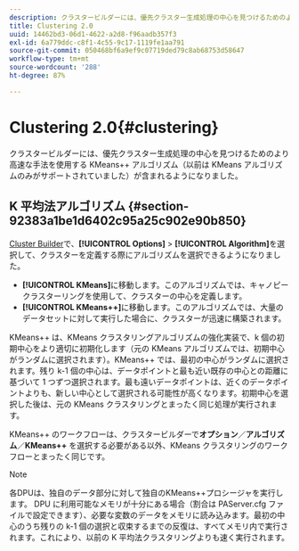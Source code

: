 ```yaml
---
description: クラスタービルダーには、優先クラスター生成処理の中心を見つけるためのより高速な手法を使用する KMeans++ アルゴリズム（以前は KMeans アルゴリズムのみがサポートされていました）が含まれるようになりました。
title: Clustering 2.0
uuid: 14462bd3-06d1-4622-a2d8-f96aadb357f3
exl-id: 6a779ddc-c8f1-4c55-9c17-1119fe1aa791
source-git-commit: 050468bf6a9ef9c07719ded79c8ab68753d58647
workflow-type: tm+mt
source-wordcount: '288'
ht-degree: 87%

---
```


# Clustering 2.0{#clustering}

クラスタービルダーには、優先クラスター生成処理の中心を見つけるためのより高速な手法を使用する KMeans++ アルゴリズム（以前は KMeans アルゴリズムのみがサポートされていました）が含まれるようになりました。

## K 平均法アルゴリズム {#section-92383a1be1d6402c95a25c902e90b850}

[Cluster Builder](https://experienceleague.adobe.com/docs/data-workbench/using/client/analysis-visualizations/visitor-cluster/c-visitor-cluster.html?lang=en)で、**[!UICONTROL Options]** > **[!UICONTROL Algorithm]**&#x200B;を選択して、クラスターを定義する際にアルゴリズムを選択できるようになりました。

* **[!UICONTROL KMeans]**&#x200B;に移動します。このアルゴリズムでは、キャノピークラスターリングを使用して、クラスターの中心を定義します。
* **[!UICONTROL KMeans++]**&#x200B;に移動します。このアルゴリズムでは、大量のデータセットに対して実行した場合に、クラスターが迅速に構築されます。

<!-- <a id="section_8193A6D60C5540BB985085BE670B4544"></a> -->

KMeans++ は、KMeans クラスタリングアルゴリズムの強化実装で、k 個の初期中心をより適切に初期化します（元の KMeans アルゴリズムでは、初期中心がランダムに選択されます）。KMeans++ では、最初の中心がランダムに選択されます。残り k-1 個の中心は、データポイントと最も近い既存の中心との距離に基づいて 1 つずつ選択されます。最も遠いデータポイントは、近くのデータポイントよりも、新しい中心として選択される可能性が高くなります。初期中心を選択した後は、元の KMeans クラスタリングとまったく同じ処理が実行されます。

KMeans++ のワークフローは、クラスタービルダーで&#x200B;**オプション**／**アルゴリズム**／**KMeans++** を選択する必要がある以外、KMeans クラスタリングのワークフローとまったく同じです。

>[!NOTE]
>
>各DPUは、独自のデータ部分に対して独自のKMeans++プロシージャを実行します。 DPU に利用可能なメモリが十分にある場合（割合は PAServer.cfg ファイルで設定できます）、必要な変数のデータをメモリに読み込みます。最初の中心のうち残りの k-1 個の選択と収束するまでの反復は、すべてメモリ内で実行されます。これにより、以前の K 平均法クラスタリングよりも速く実行されます。

